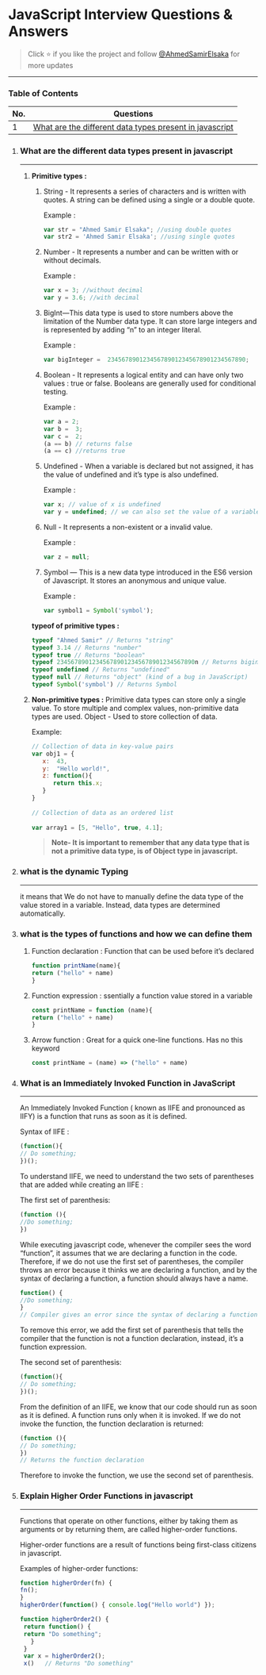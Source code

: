 # JavaScript Interview Questions & Answers

> Click :star: if you like the project and follow [@AhmedSamirElsaka](https://github.com/AhmedSamirElsaka) for more updates

---

### Table of Contents

<!-- TOC_START -->
| No. | Questions |
| --- | --------- |
| 1 | [What are the different data types present in javascript](#What-are-the-different-data-types-present-in-javascript)|
<!-- TOC_END -->

<!-- QUESTIONS_START -->
1. ### What are the different data types present in javascript
   ---
   1.  **Primitive types :**
      
       1. String - It represents a series of characters and is written with quotes. A string can be defined using a single or a double quote.
          
          Example :
          ```javaScript
          var str = "Ahmed Samir Elsaka"; //using double quotes
          var str2 = 'Ahmed Samir Elsaka'; //using single quotes
          ```

       2. Number - It represents a number and can be written with or without decimals.                                                                                            

          Example :                                                                          
          ```javaScript
          var x = 3; //without decimal
          var y = 3.6; //with decimal
          ```

       3. BigInt—This data type is used to store numbers above the limitation of the Number data type. It can store large integers and is represented by adding “n” to an integer literal.               

          Example :
          ```javaScript
          var bigInteger =  234567890123456789012345678901234567890;
          ```

       4. Boolean - It represents a logical entity and can have only two values : true or false. Booleans are generally used for conditional testing.
        
          Example :
          ```javaScript
          var a = 2;
          var b =  3;
          var c =  2;
          (a == b) // returns false
          (a == c) //returns true
          ```
        
       5.  Undefined - When a variable is declared but not assigned, it has the value of undefined and it’s type is also undefined.
       
           Example :
           ```javaScript
           var x; // value of x is undefined
           var y = undefined; // we can also set the value of a variable as undefined
           ```
        
       6.  Null - It represents a non-existent or a invalid value.
                                                                                                                 
           Example :
           ```javaScript
           var z = null;
           ```
        
       7.  Symbol — This is a new data type introduced in the ES6 version of Javascript. It stores an anonymous and unique value.
       
           Example :
           ```javaScript
           var symbol1 = Symbol('symbol');
           ```

        **typeof of primitive types :**
     
          ```javaScript
          typeof "Ahmed Samir" // Returns "string"
          typeof 3.14 // Returns "number"
          typeof true // Returns "boolean"
          typeof 234567890123456789012345678901234567890n // Returns bigint
          typeof undefined // Returns "undefined"
          typeof null // Returns "object" (kind of a bug in JavaScript)
          typeof Symbol('symbol') // Returns Symbol
          ```

   2. **Non-primitive types :**
      Primitive data types can store only a single value. To store multiple and complex values, non-primitive data types are used.
      Object - Used to store collection of data.
      
      Example:
      ```javaScript
      // Collection of data in key-value pairs
      var obj1 = {
         x:  43,
         y:  "Hello world!",
         z: function(){
            return this.x;
         }
      }
            
      // Collection of data as an ordered list
           
      var array1 = [5, "Hello", true, 4.1]; 
      ```
      > **Note- It is important to remember that any data type that is not a primitive data type, is of Object type in javascript.**
2. ### what is the dynamic Typing
   ---
   it means that We do not have to manually define the data type of the value stored in a variable. Instead, data types are determined automatically.

3. ### what is the types of functions and how we can define them
   1. Function declaration : Function that can be used before it’s declared
      ```javaScript
      function printName(name){
      return ("hello" + name)
      }
      ```
   2. Function expression : ssentially a function value stored in a variable
       ```javaScript
      const printName = function (name){
      return ("hello" + name)
      }
      ```
   3. Arrow function : Great for a quick one-line functions. Has no this keyword
      ```javaScript
      const printName = (name) => ("hello" + name)
      ```
      
4. ### What is an Immediately Invoked Function in JavaScript
   ---
   An Immediately Invoked Function ( known as IIFE and pronounced as IIFY) is a function that runs as soon as it is defined.

   Syntax of IIFE :
   ```javaScript
   (function(){ 
   // Do something;
   })();
   ```
   To understand IIFE, we need to understand the two sets of parentheses that are added while creating an IIFE :

   The first set of parenthesis:
   ```javaScript
   (function (){
   //Do something;
   })
   ```
   While executing javascript code, whenever the compiler sees the word “function”, it assumes that we are declaring a function in the code. Therefore, if we do not use the first set of parentheses, 
   the compiler throws an error because it thinks we are declaring a function, and by the syntax of declaring a function, a function should always have a name.

   ```javaScript
   function() {
   //Do something;
   }
   // Compiler gives an error since the syntax of declaring a function is wrong in the code above.
   ```
   To remove this error, we add the first set of parenthesis that tells the compiler that the function is not a function declaration, instead, it’s a function expression.

   The second set of parenthesis:

   ```javaScript
   (function(){ 
   // Do something;
   })();
   ```
   From the definition of an IIFE, we know that our code should run as soon as it is defined. A function runs only when it is invoked. If we do not invoke the function, the function declaration is 
   returned:
   
   ```javaScript
   (function (){
   // Do something;
   })
   // Returns the function declaration
   ```
   Therefore to invoke the function, we use the second set of parenthesis.

5. ### Explain Higher Order Functions in javascript
   ---
   Functions that operate on other functions, either by taking them as arguments or by returning them, are called higher-order functions.
   
   Higher-order functions are a result of functions being first-class citizens in javascript.

   Examples of higher-order functions:
   ```javaScript
   function higherOrder(fn) {
   fn();
   }
   higherOrder(function() { console.log("Hello world") }); 
   ```
   
   ```javaScript
   function higherOrder2() {
    return function() {
    return "Do something";
      }
    }      
    var x = higherOrder2();
    x()   // Returns "Do something"
   ``` 
   
